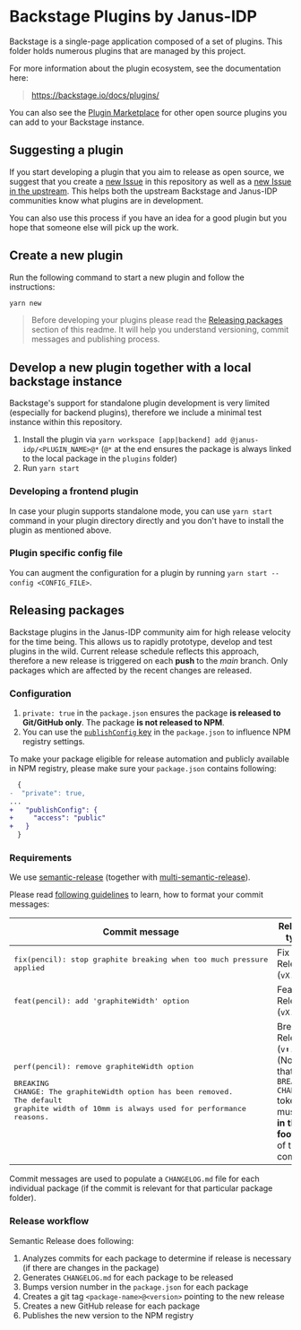 # Backstage Plugins by Janus-IDP

Backstage is a single-page application composed of a set of plugins. This folder holds numerous plugins that are managed by this project.

For more information about the plugin ecosystem, see the documentation here:

> https://backstage.io/docs/plugins/

You can also see the [Plugin Marketplace](https://backstage.io/plugins) for other open source plugins you can add to your Backstage instance.

## Suggesting a plugin

If you start developing a plugin that you aim to release as open source, we suggest that you create a [new Issue](https://github.com/janus-idp/backstage-plugins/issues/new?template=plugin.md) in this repository as well as a [new Issue in the upstream](https://github.com/backstage/backstage/issues/new?template=plugin.md). This helps both the upstream Backstage and Janus-IDP communities know what plugins are in development.

You can also use this process if you have an idea for a good plugin but you hope that someone else will pick up the work.

## Create a new plugin

Run the following command to start a new plugin and follow the instructions:

```sh
yarn new
```

> Before developing your plugins please read the [Releasing packages](#releasing-packages) section of this readme. It will help you understand versioning, commit messages and publishing process.

## Develop a new plugin together with a local backstage instance

Backstage's support for standalone plugin development is very limited (especially for backend plugins), therefore we include a minimal test instance within this repository.

1. Install the plugin via `yarn workspace [app|backend] add @janus-idp/<PLUGIN_NAME>@*` (`@*` at the end ensures the package is always linked to the local package in the `plugins` folder)
2. Run `yarn start`

### Developing a frontend plugin

In case your plugin supports standalone mode, you can use `yarn start` command in your plugin directory directly and you don't have to install the plugin as mentioned above.

### Plugin specific config file

You can augment the configuration for a plugin by running `yarn start --config <CONFIG_FILE>`.

## Releasing packages

Backstage plugins in the Janus-IDP community aim for high release velocity for the time being. This allows us to rapidly prototype, develop and test plugins in the wild. Current release schedule reflects this approach, therefore a new release is triggered on each **push** to the _main_ branch. Only packages which are affected by the recent changes are released.

### Configuration

1. `private: true` in the `package.json` ensures the package **is released to Git/GitHub only**. The package **is not released to NPM**.
2. You can use the [`publishConfig` key](https://docs.npmjs.com/cli/v9/configuring-npm/package-json#publishconfig) in the `package.json` to influence NPM registry settings.

To make your package eligible for release automation and publicly available in NPM registry, please make sure your `package.json` contains following:

```diff
  {
-  "private": true,
...
+   "publishConfig": {
+     "access": "public"
+   }
  }
```

### Requirements

We use [semantic-release](https://semantic-release.gitbook.io/semantic-release/) (together with [multi-semantic-release](https://github.com/dhoulb/multi-semantic-release)).

Please read [following guidelines](https://semantic-release.gitbook.io/semantic-release/#commit-message-format) to learn, how to format your commit messages:

| Commit message                                                                                                                                                                                        | Release type                                                                                                      |
| ----------------------------------------------------------------------------------------------------------------------------------------------------------------------------------------------------- | ----------------------------------------------------------------------------------------------------------------- |
| <pre>fix(pencil): stop graphite breaking when too much pressure applied</pre>                                                                                                                         | Fix Release (`vX.Y.⬆️` )                                                                                          |
| <pre>feat(pencil): add 'graphiteWidth' option</pre>                                                                                                                                                   | Feature Release (`vX.⬆️.0`)                                                                                       |
| <pre>perf(pencil): remove graphiteWidth option<br><br>BREAKING CHANGE: The graphiteWidth option has been removed.<br>The default graphite width of 10mm is always used for performance reasons.</pre> | Breaking Release (`v⬆️.0.0`) <br>(Note that the `BREAKING CHANGE:` token must be **in the footer** of the commit) |

Commit messages are used to populate a `CHANGELOG.md` file for each individual package (if the commit is relevant for that particular package folder).

### Release workflow

Semantic Release does following:

1. Analyzes commits for each package to determine if release is necessary (if there are changes in the package)
2. Generates `CHANGELOG.md` for each package to be released
3. Bumps version number in the `package.json` for each package
4. Creates a git tag `<package-name>@<version>` pointing to the new release
5. Creates a new GitHub release for each package
6. Publishes the new version to the NPM registry
